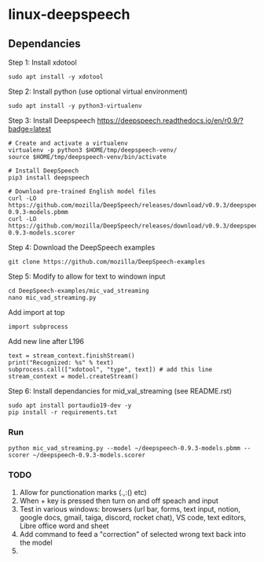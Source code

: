 # linux-deepspeech

## Dependancies

Step 1: Install xdotool
```
sudo apt install -y xdotool
```

Step 2: Install python (use optional virtual environment)
```
sudo apt install -y python3-virtualenv
```

Step 3: Install Deepspeech
https://deepspeech.readthedocs.io/en/r0.9/?badge=latest
```
# Create and activate a virtualenv
virtualenv -p python3 $HOME/tmp/deepspeech-venv/
source $HOME/tmp/deepspeech-venv/bin/activate

# Install DeepSpeech
pip3 install deepspeech

# Download pre-trained English model files
curl -LO https://github.com/mozilla/DeepSpeech/releases/download/v0.9.3/deepspeech-0.9.3-models.pbmm
curl -LO https://github.com/mozilla/DeepSpeech/releases/download/v0.9.3/deepspeech-0.9.3-models.scorer
```

Step 4: Download the DeepSpeech examples
```
git clone https://github.com/mozilla/DeepSpeech-examples
```

Step 5: Modify to allow for text to windown input
```
cd DeepSpeech-examples/mic_vad_streaming
nano mic_vad_streaming.py
```

Add import at top
```
import subprocess
```

Add new line after L196
```
text = stream_context.finishStream()
print("Recognized: %s" % text)
subprocess.call(["xdotool", "type", text]) # add this line
stream_context = model.createStream()
```

Step 6: Install dependancies for mid_val_streaming (see README.rst)
```
sudo apt install portaudio19-dev -y
pip install -r requirements.txt
```

### Run
```
python mic_vad_streaming.py --model ~/deepspeech-0.9.3-models.pbmm --scorer ~/deepspeech-0.9.3-models.scorer
```

### TODO
1. Allow for punctionation marks (.,:() etc)
2. When + key is pressed then turn on and off speach and input
3. Test in various windows: browsers (url bar, forms, text input, notion, google docs, gmail, taiga, discord, rocket chat), VS code, text editors, Libre office word and sheet
4. Add command to feed a "correction" of selected wrong text back into the model
5. 
